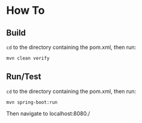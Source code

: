 # How To

## Build
`cd` to the directory containing the pom.xml, then run: 

`mvn clean verify`

## Run/Test
`cd` to the directory containing the pom.xml, then run: 

`mvn spring-boot:run`

Then navigate to localhost:8080./